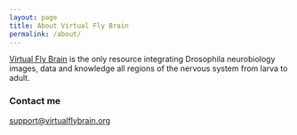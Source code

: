 ```yaml
---
layout: page
title: About Virtual Fly Brain
permalink: /about/
---
```


[Virtual Fly Brain](http://virtualflybrain.org) is the only resource integrating Drosophila neurobiology images, data and knowledge all regions of the nervous system from larva to adult.

### Contact me

[support@virtualflybrain.org](mailto:support@virtualflybrain.org)
